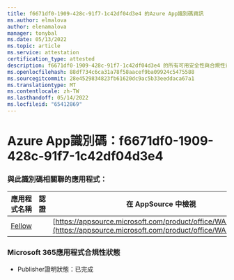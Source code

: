 ```yaml
---
title: f6671df0-1909-428c-91f7-1c42df04d3e4 的Azure App識別碼資訊
ms.author: elmalova
author: elenamalova
manager: tonybal
ms.date: 05/13/2022
ms.topic: article
ms.service: attestation
certification_type: attested
description: f6671df0-1909-428c-91f7-1c42df04d3e4 的所有可用安全性與合規性資訊。
ms.openlocfilehash: 88df734c6ca31a78f58aacef9ba09924c5475588
ms.sourcegitcommit: 28e4529834823fb61620dc9ac5b33eeddaca67a1
ms.translationtype: MT
ms.contentlocale: zh-TW
ms.lasthandoff: 05/14/2022
ms.locfileid: "65412869"
---
```

# <a name="azure-app-id-f6671df0-1909-428c-91f7-1c42df04d3e4"></a>Azure App識別碼：f6671df0-1909-428c-91f7-1c42df04d3e4


### <a name="apps-associated-with-this-id"></a>與此識別碼相關聯的應用程式：
| **應用程式名稱** | **認證** | **在 AppSource 中檢視** |
|--------------|---------------|-----------------------|
| [Fellow](../forward/WA200002576.md) |  | [https://appsource.microsoft.com/product/office/WA200002576](https://appsource.microsoft.com/product/office/WA200002576) |

### <a name="microsoft-365-app-compliance-status"></a>Microsoft 365應用程式合規性狀態
- Publisher證明狀態：已完成
